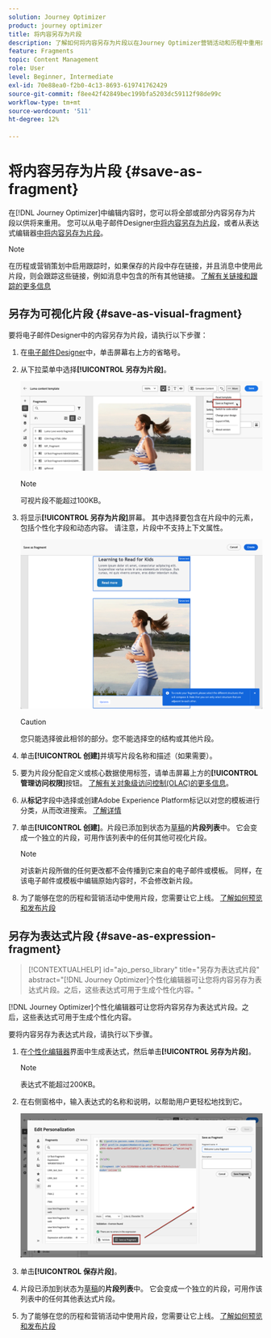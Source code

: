 ```yaml
---
solution: Journey Optimizer
product: journey optimizer
title: 将内容另存为片段
description: 了解如何将内容另存为片段以在Journey Optimizer营销活动和历程中重用内容
feature: Fragments
topic: Content Management
role: User
level: Beginner, Intermediate
exl-id: 70e88ea0-f2b0-4c13-8693-619741762429
source-git-commit: f8ee42f42849bec199bfa5203dc59112f98de99c
workflow-type: tm+mt
source-wordcount: '511'
ht-degree: 12%

---
```


# 将内容另存为片段 {#save-as-fragment}

在[!DNL Journey Optimizer]中编辑内容时，您可以将全部或部分内容另存为片段以供将来重用。 您可以从电子邮件Designer[中将内容另存为片段](#save-as-visual-fragment)，或者从表达式编辑器[中将内容另存为片段](#save-as-expression-fragment)。

>[!NOTE]
>
>在历程或营销策划中启用跟踪时，如果保存的片段中存在链接，并且消息中使用此片段，则会跟踪这些链接，例如消息中包含的所有其他链接。 [了解有关链接和跟踪的更多信息](../email/message-tracking.md)

## 另存为可视化片段 {#save-as-visual-fragment}

要将电子邮件Designer中的内容另存为片段，请执行以下步骤：

1. 在[电子邮件Designer](../email/get-started-email-design.md)中，单击屏幕右上方的省略号。

1. 从下拉菜单中选择&#x200B;**[!UICONTROL 另存为片段]**。

   ![](assets/fragment-save-as.png)

   >[!NOTE]
   >
   >可视片段不能超过100KB。

1. 将显示&#x200B;**[!UICONTROL 另存为片段]**&#x200B;屏幕。 其中选择要包含在片段中的元素，包括个性化字段和动态内容。 请注意，片段中不支持上下文属性。

   ![](assets/fragment-save-as-screen.png)

   >[!CAUTION]
   >
   >您只能选择彼此相邻的部分。您不能选择空的结构或其他片段。

1. 单击&#x200B;**[!UICONTROL 创建]**&#x200B;并填写片段名称和描述（如果需要）。

1. 要为片段分配自定义或核心数据使用标签，请单击屏幕上方的&#x200B;**[!UICONTROL 管理访问权限]**&#x200B;按钮。 [了解有关对象级访问控制(OLAC)的更多信息](../administration/object-based-access.md)。

1. 从&#x200B;**标记**&#x200B;字段中选择或创建Adobe Experience Platform标记以对您的模板进行分类，从而改进搜索。 [了解详情](../start/search-filter-categorize.md#tags)

1. 单击&#x200B;**[!UICONTROL 创建]**。片段已添加到状态为[草稿](#access-manage-fragments)的&#x200B;**片段列表**&#x200B;中。 它会变成一个独立的片段，可用作该列表中的任何其他可视化片段。

   >[!NOTE]
   >
   >对该新片段所做的任何更改都不会传播到它来自的电子邮件或模板。 同样，在该电子邮件或模板中编辑原始内容时，不会修改新片段。

1. 为了能够在您的历程和营销活动中使用片段，您需要让它上线。 [了解如何预览和发布片段](../content-management/create-fragments.md#publish)

## 另存为表达式片段 {#save-as-expression-fragment}

>[!CONTEXTUALHELP]
>id="ajo_perso_library"
>title="另存为表达式片段"
>abstract="[!DNL Journey Optimizer]个性化编辑器可让您将内容另存为表达式片段。之后，这些表达式可用于生成个性化内容。"

[!DNL Journey Optimizer]个性化编辑器可让您将内容另存为表达式片段。之后，这些表达式可用于生成个性化内容。

要将内容另存为表达式片段，请执行以下步骤。

1. 在[个性化编辑器](../personalization/personalization-build-expressions.md)界面中生成表达式，然后单击&#x200B;**[!UICONTROL 另存为片段]**。

   >[!NOTE]
   >
   >表达式不能超过200KB。

1. 在右侧窗格中，输入表达式的名称和说明，以帮助用户更轻松地找到它。

   ![](assets/expression-fragment-save-as.png)

1. 单击&#x200B;**[!UICONTROL 保存片段]**。

   <!--An expression fragment cannot be nested inside another fragment.-->

1. 片段已添加到状态为[草稿](#access-manage-fragments)的&#x200B;**片段列表**&#x200B;中。 它会变成一个独立的片段，可用作该列表中的任何其他表达式片段。

1. 为了能够在您的历程和营销活动中使用片段，您需要让它上线。 [了解如何预览和发布片段](../content-management/create-fragments.md#publish)
